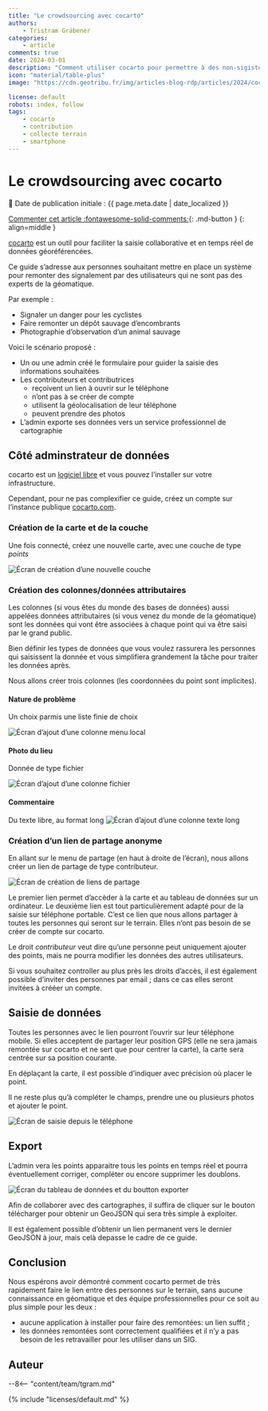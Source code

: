```yaml
---
title: "Le crowdsourcing avec cocarto"
authors:
    - Tristram Gräbener
categories:
    - article
comments: true
date: 2024-03-01
description: "Comment utiliser cocarto pour permettre à des non-sigistes de collecter des données sur le terrain avec uniquement un smartphone"
icon: "material/table-plus"
image: "https://cdn.geotribu.fr/img/articles-blog-rdp/articles/2024/cocarto/banner.webp"

license: default
robots: index, follow
tags:
    - cocarto
    - contribution
    - collecte terrain
    - smartphone
---
```


# Le crowdsourcing avec cocarto

:calendar: Date de publication initiale : {{ page.meta.date | date_localized }}

[Commenter cet article :fontawesome-solid-comments:](#__comments){: .md-button }
{: align=middle }

[cocarto](https://cocarto.com/) est un outil pour faciliter la saisie collaborative et en temps réel de données géoréférencées.

Ce guide s’adresse aux personnes souhaitant mettre en place un système pour remonter des signalement par des utilisateurs qui ne sont pas des experts de la géomatique.

Par exemple :

- Signaler un danger pour les cyclistes
- Faire remonter un dépôt sauvage d’encombrants
- Photographie d’observation d’un animal sauvage

Voici le scénario proposé :

- Un ou une admin créé le formulaire pour guider la saisie des informations souhaitées
- Les contributeurs et contributrices
    - reçoivent un lien à ouvrir sur le téléphone
    - n’ont pas à se créer de compte
    - utilisent la géolocalisation de leur téléphone
    - peuvent prendre des photos
- L’admin exporte ses données vers un service professionnel de cartographie

## Côté adminstrateur de données

cocarto est un [logiciel libre](https://gitlab.com/CodeursEnLiberte/cocarto/) et vous pouvez l’installer sur votre infrastructure.

Cependant, pour ne pas complexifier ce guide, créez un compte sur l’instance publique [cocarto.com](https://cocarto.com).

### Création de la carte et de la couche

Une fois connecté, créez une nouvelle carte, avec une couche de type _points_

![Écran de création d’une nouvelle couche](https://cdn.geotribu.fr/img/articles-blog-rdp/articles/2024/cocarto/nouvelle_couche.webp)

### Création des colonnes/données attributaires

Les colonnes (si vous êtes du monde des bases de données) aussi appelées données attributaires (si vous venez du monde de la géomatique) sont les données qui vont être associées à chaque point qui va être saisi par le grand public.

Bien définir les types de données que vous voulez rassurera les personnes qui saisissent la donnée et vous simplifiera grandement la tâche pour traiter les données après.

Nous allons créer trois colonnes (les coordonnées du point sont implicites).

#### Nature de problème

Un choix parmis une liste finie de choix

![Écran d’ajout d’une colonne menu local](https://cdn.geotribu.fr/img/articles-blog-rdp/articles/2024/cocarto/menu_local.webp)

#### Photo du lieu

Donnée de type fichier

![Écran d’ajout d’une colonne fichier](https://cdn.geotribu.fr/img/articles-blog-rdp/articles/2024/cocarto/fichier.webp)

#### Commentaire

Du texte libre, au format long
![Écran d’ajout d’une colonne texte long](https://cdn.geotribu.fr/img/articles-blog-rdp/articles/2024/cocarto/texte_long.webp)

### Création d’un lien de partage anonyme

En allant sur le menu de partage (en haut à droite de l’écran), nous allons créer un lien de partage de type contributeur.

![Écran de création de liens de partage](https://cdn.geotribu.fr/img/articles-blog-rdp/articles/2024/cocarto/lien_partage.webp)

Le premier lien permet d’accèder à la carte et au tableau de données sur un ordinateur. Le deuxième lien est tout particulièrement adapté pour de la saisie sur téléphone portable.
C’est ce lien que nous allons partager à toutes les personnes qui seront sur le terrain. Elles n’ont pas besoin de se créer de compte sur cocarto.

Le droit _contributeur_ veut dire qu’une personne peut uniquement ajouter des points, mais ne pourra modifier les données des autres utilisateurs.

Si vous souhaitez controller au plus près les droits d’accès, il est également possible d’inviter des personnes par email ; dans ce cas elles seront invitées à crééer un compte.

## Saisie de données

Toutes les personnes avec le lien pourront l’ouvrir sur leur téléphone mobile. Si elles acceptent de partager leur position GPS (elle ne sera jamais remontée sur cocarto et ne sert que pour centrer la carte), la carte sera centrée sur sa position courante.

En déplaçant la carte, il est possible d’indiquer avec précision où placer le point.

Il ne reste plus qu’à compléter le champs, prendre une ou plusieurs photos et ajouter le point.

![Écran de saisie depuis le téléphone](https://cdn.geotribu.fr/img/articles-blog-rdp/articles/2024/cocarto/vue_mobile.webp)

## Export

L’admin vera les points apparaitre tous les points en temps réel et pourra éventuellement corriger, compléter ou encore supprimer les doublons.

![Écran du tableau de données et du boutton exporter](https://cdn.geotribu.fr/img/articles-blog-rdp/articles/2024/cocarto/tableau_exporter.webp)

Afin de collaborer avec des cartographes, il suffira de cliquer sur le bouton télécharger pour obtenir un GeoJSON qui sera très simple à exploiter.

Il est également possible d’obtenir un lien permanent vers le dernier GeoJSON à jour, mais celà depasse le cadre de ce guide.

## Conclusion

Nous espérons avoir démontré comment cocarto permet de très rapidement faire le lien entre des personnes sur le terrain, sans aucune connaissance en géomatique et des équipe professionnelles pour ce soit au plus simple pour les deux :

- aucune application à installer pour faire des remontées: un lien suffit ;
- les données remontées sont correctement qualifiées et il n’y a pas besoin de les retravailler pour les utiliser dans un SIG.

## Auteur

--8<-- "content/team/tgram.md"

{% include "licenses/default.md" %}
